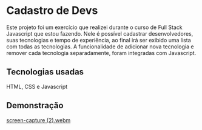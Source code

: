 # Cadastro de Devs
Este projeto foi um exercício que realizei durante o curso de Full Stack Javascript que estou fazendo. Nele é possível cadastrar desenvolvedores, suas tecnologias e tempo de experiência, ao final irá ser exibido uma lista com todas as tecnologias. A funcionalidade de adicionar nova tecnologia e remover cada tecnologia separadamente, foram integradas com Javascript.

## Tecnologias usadas 
HTML, CSS e Javascript

## Demonstração 
[screen-capture (2).webm](https://github.com/annaelyoliveira/Projeto-Cadastro-de-Devs/assets/137449419/2b2e70bf-48f5-4ebc-bb54-668d88284ff0)
